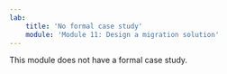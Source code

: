 ```yaml
---
lab:
    title: 'No formal case study'
    module: 'Module 11: Design a migration solution'
---
```

This module does not have a formal case study. 
